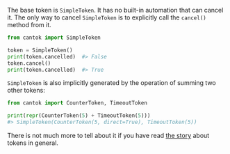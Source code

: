 The base token is `SimpleToken`. It has no built-in automation that can cancel it. The only way to cancel `SimpleToken` is to explicitly call the `cancel()` method from it.

```python
from cantok import SimpleToken

token = SimpleToken()
print(token.cancelled)  #> False
token.cancel()
print(token.cancelled)  #> True
```

`SimpleToken` is also implicitly generated by the operation of summing two other tokens:

```python
from cantok import CounterToken, TimeoutToken

print(repr(CounterToken(5) + TimeoutToken(5)))
#> SimpleToken(CounterToken(5, direct=True), TimeoutToken(5))
```

There is not much more to tell about it if you have read [the story](../what_are_tokens/in_general.md) about tokens in general.
